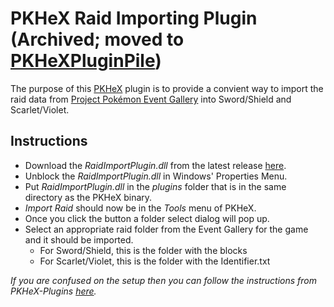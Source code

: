 # PKHeX Raid Importing Plugin (Archived; moved to [PKHeXPluginPile](https://github.com/foohyfooh/PKHeXPluginPile))

The purpose of this [PKHeX](https://github.com/kwsch/PKHeX) plugin is to provide a convient way to import the raid data from [Project Pokémon Event Gallery](https://github.com/projectpokemon/EventsGallery) into Sword/Shield and Scarlet/Violet.

## Instructions
- Download the *RaidImportPlugin.dll* from the latest release [here](https://github.com/foohyfooh/RaidImportPlugin/releases/latest).
- Unblock the *RaidImportPlugin.dll* in Windows' Properties Menu.
- Put *RaidImportPlugin.dll* in the *plugins* folder that is in the same directory as the PKHeX binary.
- *Import Raid* should now be in the *Tools* menu of PKHeX.
- Once you click the button a folder select dialog will pop up.
- Select an appropriate raid folder from the Event Gallery for the game and it should be imported.
  - For Sword/Shield, this is the folder with the blocks
  - For Scarlet/Violet, this is the folder with the Identifier.txt

*If you are confused on the setup then you can follow the instructions from PKHeX-Plugins [here](https://github.com/architdate/PKHeX-Plugins/wiki/Installing-PKHeX-Plugins).*
